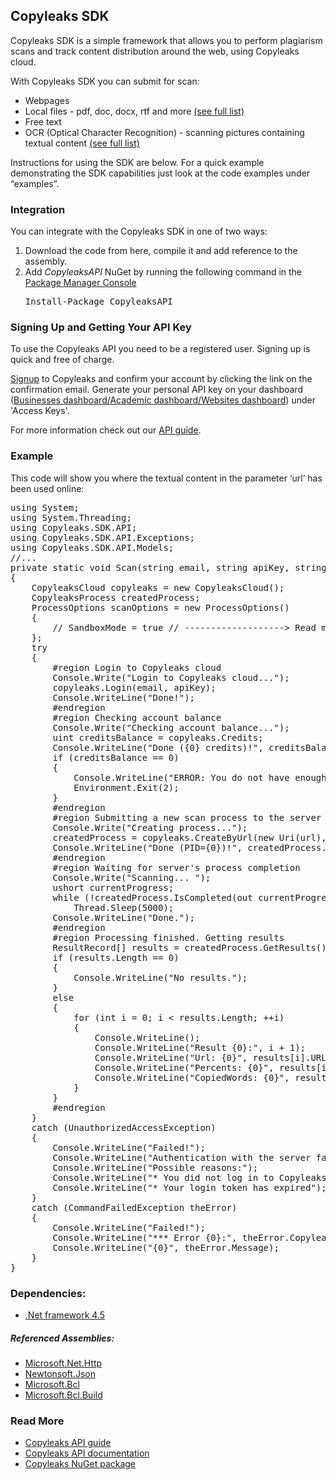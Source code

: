 <h2>Copyleaks SDK</h2>
<p>
Copyleaks SDK is a simple framework that allows you to perform plagiarism scans and track content distribution around the web, using Copyleaks cloud.
</p>
<p>
With Copyleaks SDK you can submit for scan:  
<ul>
<li>Webpages</li>
<li>Local files - pdf, doc, docx, rtf and more <a href="https://api.copyleaks.com/GeneralDocumentation/TechnicalSpecifications#supportedfiletypes">(see full list)</a></li>
<li>Free text</li>
<li>OCR (Optical Character Recognition) - scanning pictures containing textual content <a href="https://api.copyleaks.com/GeneralDocumentation/TechnicalSpecifications#supportedfiletypes">(see full list)</a></li>
</ul>
Instructions for using the SDK are below. For a quick example demonstrating the SDK capabilities just look at the code examples under “examples”.
</p>
<h3>Integration</h3>
<p>You can integrate with the Copyleaks SDK in one of two ways:</p>
<ol>
<li>Download the code from here, compile it and add reference to the assembly.</li>
<li>Add <i>CopyleaksAPI</i> NuGet by running the following command in the <a href="http://docs.nuget.org/consume/package-manager-console">Package Manager Console</a></li>
<pre>
Install-Package CopyleaksAPI
</pre>
</ol>
<h3>Signing Up and Getting Your API Key</h3>
 <p>To use the Copyleaks API you need to be a registered user. Signing up is quick and free of charge.</p>
 <p><a href="https://copyleaks.com/Account/Register">Signup</a> to Copyleaks and confirm your account by clicking the link on the confirmation email. Generate your personal API key on your dashboard (<a href="https://api.copyleaks.com/businessesapi">Businesses dashboard/</a><a href="https://api.copyleaks.com/academicapi">Academic dashboard/</a><a href="https://api.copyleaks.com/websitesapi">Websites dashboard</a>) under 'Access Keys'. </p>
 <p>For more information check out our <a href="https://api.copyleaks.com/Guides/HowToUse">API guide</a>.</p>
<h3>Example</h3>
<p>This code will show you where the textual content in the parameter ‘url’ has been used online:</p>
<pre>
using System;
using System.Threading;
using Copyleaks.SDK.API;
using Copyleaks.SDK.API.Exceptions;
using Copyleaks.SDK.API.Models;
//...
private static void Scan(string email, string apiKey, string url)
{
	CopyleaksCloud copyleaks = new CopyleaksCloud();
	CopyleaksProcess createdProcess;
	ProcessOptions scanOptions = new ProcessOptions()
	{
		// SandboxMode = true // -------------------> Read more https://api.copyleaks.com/Documentation/RequestHeaders#sandbox-mode
	};
	try
	{
		#region Login to Copyleaks cloud
		Console.Write("Login to Copyleaks cloud...");
		copyleaks.Login(email, apiKey);
		Console.WriteLine("Done!");
		#endregion
		#region Checking account balance
		Console.Write("Checking account balance...");
		uint creditsBalance = copyleaks.Credits;
		Console.WriteLine("Done ({0} credits)!", creditsBalance);
		if (creditsBalance == 0)
		{
			Console.WriteLine("ERROR: You do not have enough credits to complete this scan. Your current credit balance is {0}).", creditsBalance);
			Environment.Exit(2);
		}
		#endregion
		#region Submitting a new scan process to the server
		Console.Write("Creating process...");
		createdProcess = copyleaks.CreateByUrl(new Uri(url), scanOptions);
		Console.WriteLine("Done (PID={0})!", createdProcess.PID);
		#endregion
		#region Waiting for server's process completion
		Console.Write("Scanning... ");
		ushort currentProgress;
		while (!createdProcess.IsCompleted(out currentProgress))
			Thread.Sleep(5000);
		Console.WriteLine("Done.");
		#endregion
		#region Processing finished. Getting results
		ResultRecord[] results = createdProcess.GetResults();
		if (results.Length == 0)
		{
			Console.WriteLine("No results.");
		}
		else
		{
			for (int i = 0; i < results.Length; ++i)
			{
				Console.WriteLine();
				Console.WriteLine("Result {0}:", i + 1);
				Console.WriteLine("Url: {0}", results[i].URL);
				Console.WriteLine("Percents: {0}", results[i].Percents);
				Console.WriteLine("CopiedWords: {0}", results[i].NumberOfCopiedWords);
			}
		}
		#endregion
	}
	catch (UnauthorizedAccessException)
	{
		Console.WriteLine("Failed!");
		Console.WriteLine("Authentication with the server failed!");
		Console.WriteLine("Possible reasons:");
		Console.WriteLine("* You did not log in to Copyleaks cloud");
		Console.WriteLine("* Your login token has expired");
	}
	catch (CommandFailedException theError)
	{
		Console.WriteLine("Failed!");
		Console.WriteLine("*** Error {0}:", theError.CopyleaksErrorCode);
		Console.WriteLine("{0}", theError.Message);
	}
}                
</pre>
<h3>Dependencies:</h3>
<ul>
<li><a href="http://www.microsoft.com/en-us/download/details.aspx?id=30653">.Net framework 4.5</a></li>
</ul>
<h5>Referenced Assemblies:</h5>
<ul>
<li><a href="https://www.nuget.org/packages/Microsoft.Net.Http">Microsoft.Net.Http</a></li>
<li><a href="https://www.nuget.org/packages/Newtonsoft.Json">Newtonsoft.Json</a></li>
<li><a href="https://www.nuget.org/packages/Microsoft.Bcl">Microsoft.Bcl</a></li>
<li><a href="https://www.nuget.org/packages/Microsoft.Bcl.Build/1.0.21">Microsoft.Bcl.Build</a></li>
</ul>

<h3>Read More</h3>
<ul>
<li><a href="https://api.copyleaks.com/Guides/HowToUse">Copyleaks API guide</a></li>
<li><a href="https://api.copyleaks.com/Documentation">Copyleaks API documentation</a></li>
<li><a href="https://www.nuget.org/packages/CopyleaksAPI/">Copyleaks NuGet package</a></li>
</ul>
